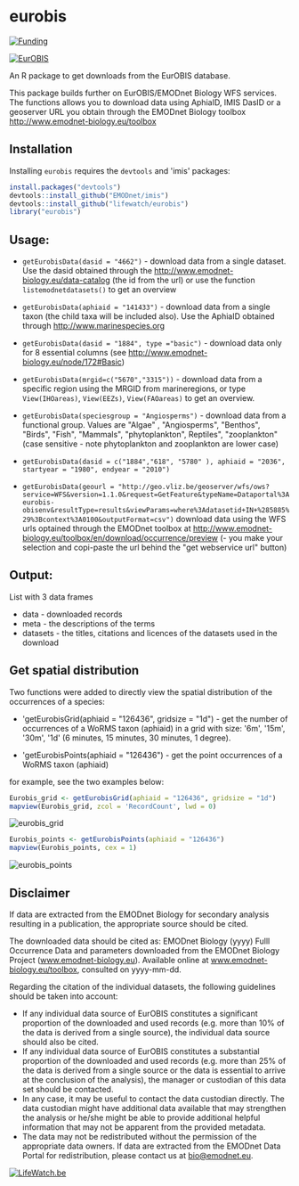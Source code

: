 
eurobis
========
[![Funding](https://img.shields.io/static/v1?label=powered+by&message=lifewatch.be&labelColor=1a4e8a&color=f15922)](http://lifewatch.be)


[![EurOBIS](https://www.eurobis.org/images/web_resolution_logo_Eurobis.png)](https://www.eurobis.org/)

An R package to get downloads from the EurOBIS database. 

This package builds further on EurOBIS/EMODnet Biology WFS services. The functions allows you to download data using AphiaID, IMIS DasID or a geoserver URL you obtain through the EMODnet Biology toolbox http://www.emodnet-biology.eu/toolbox

## Installation

Installing `eurobis` requires the `devtools` and 'imis' packages:

```R
install.packages("devtools")
devtools::install_github("EMODnet/imis")
devtools::install_github("lifewatch/eurobis")
library("eurobis")
```

## Usage:

- `getEurobisData(dasid = "4662")`   - download data from a single dataset. Use the dasid obtained through the http://www.emodnet-biology.eu/data-catalog (the id from the url) or use the function `listemodnetdatasets()` to get an overview

- `getEurobisData(aphiaid = "141433")` - download data from a single taxon (the child taxa will be included also). Use the AphiaID obtained through http://www.marinespecies.org

- `getEurobisData(dasid = "1884", type ="basic")` - download data only for 8 essential columns (see http://www.emodnet-biology.eu/node/172#Basic) 

- `getEurobisData(mrgid=c("5670","3315"))` - download data from a specific region using the MRGID from marineregions, or type `View(IHOareas)`, `View(EEZs)`, `View(FAOareas)` to get an overview.

- `getEurobisData(speciesgroup = "Angiosperms")` - download data from a functional group. Values are "Algae" , "Angiosperms", "Benthos", "Birds", "Fish", "Mammals", "phytoplankton", Reptiles", "zooplankton" (case sensitive - note phytoplankton and zooplankton are lower case)

- `getEurobisData(dasid = c("1884","618", "5780" ), aphiaid = "2036", startyear = "1980", endyear = "2010")`

- `getEurobisData(geourl = "http://geo.vliz.be/geoserver/wfs/ows?service=WFS&version=1.1.0&request=GetFeature&typeName=Dataportal%3Aeurobis-obisenv&resultType=results&viewParams=where%3Adatasetid+IN+%285885%29%3Bcontext%3A0100&outputFormat=csv")` download data using the WFS urls optained through the EMODnet toolbox at http://www.emodnet-biology.eu/toolbox/en/download/occurrence/preview (- you make your selection and copi-paste the url behind the "get webservice url" button)

## Output:

List with 3 data frames
- data - downloaded records
- meta - the descriptions of the terms
- datasets - the titles, citations and licences of the datasets used in the download

## Get spatial distribution

Two functions were added to directly view the spatial distribution of the occurrences of a species:

- 'getEurobisGrid(aphiaid = "126436", gridsize = "1d") - get the number of occurrences of a WoRMS taxon (aphiaid) in a grid with size: '6m', '15m', '30m', '1d' (6 minutes, 15 minutes, 30 minutes, 1 degree).

- 'getEurobisPoints(aphiaid = "126436") - get the point occurrences of a WoRMS taxon (aphiaid)

for example, see the two examples below:
```R
Eurobis_grid <- getEurobisGrid(aphiaid = "126436", gridsize = "1d")
mapview(Eurobis_grid, zcol = 'RecordCount', lwd = 0)
```
![eurobis_grid](https://raw.githubusercontent.com/lifewatch/eurobis/master/fig/eurobis_grid.PNG)
```R
Eurobis_points <- getEurobisPoints(aphiaid = "126436")
mapview(Eurobis_points, cex = 1)
```
![eurobis_points](https://raw.githubusercontent.com/lifewatch/eurobis/master/fig/eurobis_points.PNG)


## Disclaimer

If data are extracted from the EMODnet Biology for secondary analysis resulting in a publication, the appropriate source should be cited.

The downloaded data should be cited as: EMODnet Biology (yyyy) Fulll Occurrence Data and parameters downloaded from the EMODnet Biology Project (www.emodnet-biology.eu). Available online at www.emodnet-biology.eu/toolbox, consulted on yyyy-mm-dd.

Regarding the citation of the individual datasets, the following guidelines should be taken into account:

- If any individual data source of EurOBIS constitutes a significant proportion of the downloaded and used records (e.g. more than 10% of the data is derived from a single source), the individual data source should also be cited.
- If any individual data source of EurOBIS constitutes a substantial proportion of the downloaded and used records (e.g. more than 25% of the data is derived from a single source or the data is essential to arrive at the conclusion of the analysis), the manager or custodian of this data set should be contacted.
- In any case, it may be useful to contact the data custodian directly. The data custodian might have additional data available that may strengthen the analysis or he/she might be able to provide additional helpful information that may not be apparent from the provided metadata.
- The data may not be redistributed without the permission of the appropriate data owners. If data are extracted from the EMODnet Data Portal for redistribution, please contact us at bio@emodnet.eu.

[![LifeWatch.be](https://raw.githubusercontent.com/lifewatch/eurobis/master/fig/LifeWatch_banner_test.PNG)](http://www.lifewatch.be/)
